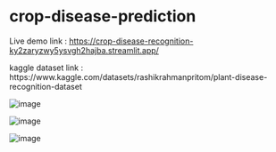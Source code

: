 # crop-disease-prediction

Live demo link : https://crop-disease-recognition-ky2zaryzwy5ysvgh2hajba.streamlit.app/
<p></p>
kaggle dataset link : https://www.kaggle.com/datasets/rashikrahmanpritom/plant-disease-recognition-dataset

![image](https://github.com/user-attachments/assets/6e457deb-afa4-408a-9c99-8421e04bae3c)

![image](https://github.com/user-attachments/assets/6950e642-26b1-46f3-a5c1-0c65123a23c2)

![image](https://github.com/user-attachments/assets/655fd2ec-ef94-462b-b016-83aceb70280e)

